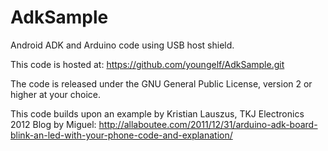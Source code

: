 # AdkSample

Android ADK and Arduino code using USB host shield.

This code is hosted at:
https://github.com/youngelf/AdkSample.git

The code is released under the GNU General Public License, version 2
or higher at your choice.


This code builds upon an example by
Kristian Lauszus, TKJ Electronics 2012
Blog by Miguel:
http://allaboutee.com/2011/12/31/arduino-adk-board-blink-an-led-with-your-phone-code-and-explanation/

